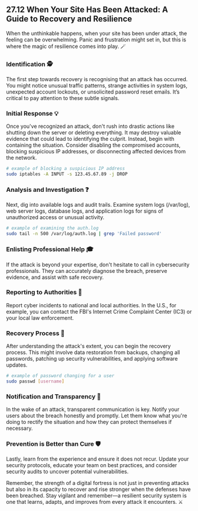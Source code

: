 ## 27.12 When Your Site Has Been Attacked: A Guide to Recovery and Resilience

When the unthinkable happens, when your site has been under attack, the feeling can be overwhelming. Panic and frustration might set in, but this is where the magic of resilience comes into play. 🪄
 
### Identification 🕵️ 

The first step towards recovery is recognising that an attack has occurred. You might notice unusual traffic patterns, strange activities in system logs, unexpected account lockouts, or unsolicited password reset emails. It’s critical to pay attention to these subtle signals.

### Initial Response 💡

Once you've recognized an attack, don't rush into drastic actions like shutting down the server or deleting everything. It may destroy valuable evidence that could lead to identifying the culprit. Instead, begin with containing the situation.  Consider disabling the compromised accounts, blocking suspicious IP addresses, or disconnecting affected devices from the network.

```bash
# example of blocking a suspicious IP address
sudo iptables -A INPUT -s 123.45.67.89 -j DROP
```

### Analysis and Investigation ❓

Next, dig into available logs and audit trails. Examine system logs (/var/log), web server logs, database logs, and application logs for signs of unauthorized access or unusual activity.

```bash
# example of examining the auth.log
sudo tail -n 500 /var/log/auth.log | grep 'Failed password'
```
   
### Enlisting Professional Help 🎓

If the attack is beyond your expertise, don't hesitate to call in cybersecurity professionals. They can accurately diagnose the breach, preserve evidence, and assist with safe recovery.

### Reporting to Authorities 🚨

Report cyber incidents to national and local authorities. In the U.S., for example, you can contact the FBI's Internet Crime Complaint Center (IC3) or your local law enforcement. 

### Recovery Process 💼

After understanding the attack's extent, you can begin the recovery process. This might involve data restoration from backups, changing all passwords, patching up security vulnerabilities, and applying software updates.

```bash
# example of password changing for a user
sudo passwd [username]
```

### Notification and Transparency 📣

In the wake of an attack, transparent communication is key. Notify your users about the breach honestly and promptly. Let them know what you're doing to rectify the situation and how they can protect themselves if necessary.

### Prevention is Better than Cure 🛡️

Lastly, learn from the experience and ensure it does not recur. Update your security protocols, educate your team on best practices, and consider security audits to uncover potential vulnerabilities.

Remember, the strength of a digital fortress is not just in preventing attacks but also in its capacity to recover and rise stronger when the defenses have been breached. Stay vigilant and remember—a resilient security system is one that learns, adapts, and improves from every attack it encounters. ⚔️